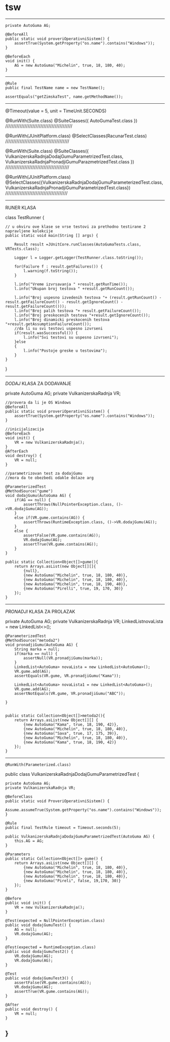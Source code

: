 # tsw
----------------------------------------------------------------------------------------------------------------------------------------
	private AutoGuma AG;
	
	@BeforeAll
	public static void proveriOperativniSistem() {
		assertTrue(System.getProperty("os.name").contains("Windows"));
	}
	
	@BeforeEach
	void init() {
		AG = new AutoGuma("Michelin", true, 18, 180, 40);
	}
-----------------------------------------------------------------------------------------------------------------------------------------
	@Rule
	public final TestName name = new TestName();
	
	assertEquals("getZimskaTest", name.getMethodName());
-----------------------------------------------------------------------------------------------------------------------------------------
@Timeout(value = 5, unit = TimeUnit.SECONDS)

@RunWith(Suite.class)
@SuiteClasses({ AutoGumaTest.class })
//////////////////////////////////////////

@RunWith(JUnitPlatform.class)
@SelectClasses(RacunarTest.class)
////////////////////////////////////////

@RunWith(Suite.class)
@SuiteClasses({ VulkanizerskaRadnjaDodajGumuParametrizedTest.class,
		VulkanizerskaRadnjaPronadjiGumuParazmetrizedTest.class })
////////////////////////////////////////

@RunWith(JUnitPlatform.class)
@SelectClasses({VulkanizerskaRadnjaDodajGumuParameterizedTest.class, VulkanizerskaRadnjaPronadjiGumuParametrizedTest.class})
///////////////////////////////////////

-------------------------------------------------------------------------------------------------------------------------------------------------------

RUNER KLASA

class TestRunner {

	// u okviru ove klase se vrse testovi za prethodno testirane 2 napravljene kolekcije
	public static void main(String [] args) {
		
		Result result =JUnitCore.runClasses(AutoGumaTests.class, VRTests.class);
		
		Logger l = Logger.getLogger(TestRunner.class.toString());
		
		for(Failure f : result.getFailures()) {
			l.warning(f.toString());
		}
		
		l.info("Vreme izvrsavanja " +result.getRunTime());
		l.info("Ukupan broj testova " +result.getRunCount());
		
		l.info("Broj uspesno izvedenih testova "+ (result.getRunCount() - result.getFailureCount() - result.getIgnoreCount() - result.getFailureCount()));
		l.info("Broj palih testova "+ result.getFailureCount());
		l.info("Broj preskocenih testova "+result.getIgnoreCount());
		l.info("Broj dinamicki preskocenih testova "+result.getAssumptionFailureCount());
		//da li su svi testovi uspesno izvrseni 
		if(result.wasSuccessful()) {
			l.info("Svi testovi su uspesno izvrseni");
		}else
		{
			l.info("Postoje greske u testovima");
		}
	}
}

------------------------------------------------------------------------------------------------------------------------------------------------------
 *DODAJ* 
 KLASA ZA DODAVANJE
 
 
private AutoGuma AG;
private VulkanizerskaRadnja VR;
	
	//provera da li je OS Windows
	@BeforeAll
	public static void proveriOperativniSistem() {
		assertTrue(System.getProperty("os.name").contains("Windows"));
	}
	
	//inicijalizacija
	@BeforeEach
	void init() {
		VR = new VulkanizerskaRadnja();
	}
	@AfterEach
	void destroy() {
		VR = null;
	}
	
	//parametrizovan test za dodajGumu 
	//mora da te obezbedi odakle dolaze arg
	
	@ParameterizedTest
	@MethodSource("gume")
	void dodajGumu(AutoGuma AG) {
		if(AG == null) {
			assertThrows(NullPointerException.class, ()->VR.dodajGumu(AG));
		}
		else if(VR.gume.contains(AG)) {
			assertThrows(RuntimeException.class, ()->VR.dodajGumu(AG));
		}
		else {
			assertFalse(VR.gume.contains(AG));
			VR.dodajGumu(AG);
			assertTrue(VR.gume.contains(AG));
		}
	}
	
	public static Collection<Object[]>gume(){
		return Arrays.asList(new Object[][]{
			{null},
			{new AutoGuma("Michelin", true, 18, 180, 40)},
			{new AutoGuma("Michelin", true, 18, 180, 40)},
			{new AutoGuma("Michelin", true, 18, 190, 40)},
			{new AutoGuma("Pirelli", true, 19, 170, 30)}	
		});
	}
	
  -----------------------------------------------------------------------------------------------------------------------------------------------------
*PRONADJI*
KLASA ZA PROLAZAK


private AutoGuma AG;
	private VulkanizerskaRadnja VR;
	LinkedList<AutoGuma>novaLista = new LinkedList<>();
	
	@ParameterizedTest
	@MethodSource("metoda2")
	void pronadjiGumu(AutoGuma AG) {
		String marka = null;
		if(marka == null) {
			assertNull(VR.pronadjiGumu(marka));
		}
		LinkedList<AutoGuma> novaLista = new LinkedList<AutoGuma>();
		VR.gume.add(AG);
		assertEquals(VR.gume, VR.pronadjiGumu("Kama"));
		
		LinkedList<AutoGuma> novaLista1 = new LinkedList<AutoGuma>();
		VR.gume.add(AG);
		assertNotEquals(VR.gume, VR.pronadjiGumu("ABC"));
		
	}
	
	
	public static Collection<Object[]>metoda2(){
		return Arrays.asList(new Object[][] {
			{new AutoGuma("Kama", true, 18, 190, 42)},
			{new AutoGuma("Michelin", true, 18, 180, 40)},
			{new AutoGuma("Sava", true, 17, 175, 39)},
			{new AutoGuma("Michelin", true, 18, 180, 40)},
			{new AutoGuma("Kama", true, 18, 190, 42)}
		});
	}

	
-----------------------------------------------------------------------------------------------------------------------------
	
	
	@RunWith(Parameterized.class)
public class VulkanizerskaRadnjaDodajGumuParametrizedTest {

	private AutoGuma AG;
	private VulkanizerskaRadnja VR;
	
	@BeforeClass
	public static void ProveriOperativniSistem() {
		Assume.assumeTrue(System.getProperty("os.name").contains("Windows"));
	}
	
	@Rule
	public final TestRule timeout = Timeout.seconds(5);

	public VulkanizerskaRadnjaDodajGumuParametrizedTest(AutoGuma AG) {
		this.AG = AG;
	}

	@Parameters
	public static Collection<Object[]> gume() {
		return Arrays.asList(new Object[][] {
			{new AutoGuma("Michelin", true, 18, 180, 40)},
			{new AutoGuma("Michelin", true, 18, 180, 40)},
			{new AutoGuma("Michelin", true, 18, 180, 40)},
			{new AutoGuma("Pireli", false, 19,170, 30)}
		});
	}
	
	@Before
	public void init() {
		VR = new VulkanizerskaRadnja();
	}

	@Test(expected = NullPointerException.class)
	public void dodajGumuTest() {
		AG = null;
		VR.dodajGumu(AG);
	}

	@Test(expected = RuntimeException.class)
	public void dodajGumuTest2() {
		VR.dodajGumu(AG);
		VR.dodajGumu(AG);
	}

	@Test
	public void dodajGumuTest3() {
		assertFalse(VR.gume.contains(AG));
		VR.dodajGumu(AG);
		assertTrue(VR.gume.contains(AG));
	}
	
	@After
	public void destroy() {
		VR = null;
	}

}
----------------------------------------------------------------------------------------------------------------------
	
